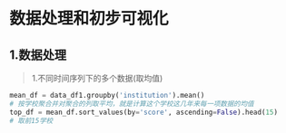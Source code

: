 # 数据处理和初步可视化
## 1.数据处理
> 1.不同时间序列下的多个数据(取均值)
```python
mean_df = data_df1.groupby('institution').mean() 
# 按学校聚合并对聚合的列取平均，就是计算这个学校这几年来每一项数据的均值
top_df = mean_df.sort_values(by='score', ascending=False).head(15)  
# 取前15学校
```







